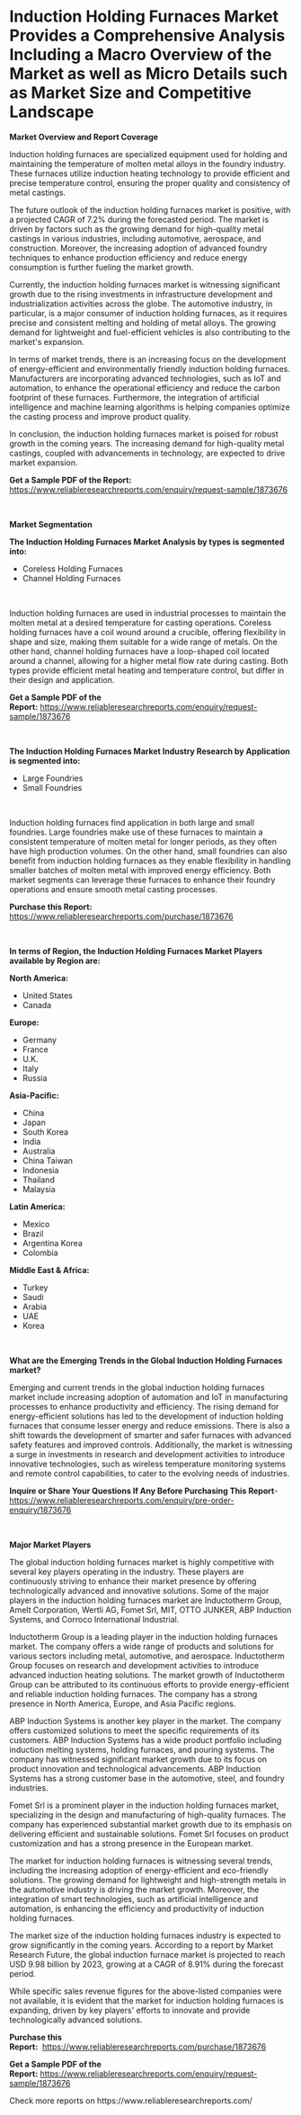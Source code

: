 <p><h1>Induction Holding Furnaces Market Provides a Comprehensive Analysis Including a Macro Overview of the Market as well as Micro Details such as Market Size and Competitive Landscape</h1></p><p><strong>Market Overview and Report Coverage</strong></p>
<p><p>Induction holding furnaces are specialized equipment used for holding and maintaining the temperature of molten metal alloys in the foundry industry. These furnaces utilize induction heating technology to provide efficient and precise temperature control, ensuring the proper quality and consistency of metal castings.</p><p>The future outlook of the induction holding furnaces market is positive, with a projected CAGR of 7.2% during the forecasted period. The market is driven by factors such as the growing demand for high-quality metal castings in various industries, including automotive, aerospace, and construction. Moreover, the increasing adoption of advanced foundry techniques to enhance production efficiency and reduce energy consumption is further fueling the market growth.</p><p>Currently, the induction holding furnaces market is witnessing significant growth due to the rising investments in infrastructure development and industrialization activities across the globe. The automotive industry, in particular, is a major consumer of induction holding furnaces, as it requires precise and consistent melting and holding of metal alloys. The growing demand for lightweight and fuel-efficient vehicles is also contributing to the market's expansion.</p><p>In terms of market trends, there is an increasing focus on the development of energy-efficient and environmentally friendly induction holding furnaces. Manufacturers are incorporating advanced technologies, such as IoT and automation, to enhance the operational efficiency and reduce the carbon footprint of these furnaces. Furthermore, the integration of artificial intelligence and machine learning algorithms is helping companies optimize the casting process and improve product quality.</p><p>In conclusion, the induction holding furnaces market is poised for robust growth in the coming years. The increasing demand for high-quality metal castings, coupled with advancements in technology, are expected to drive market expansion.</p></p>
<p><strong>Get a Sample PDF of the Report:</strong> <a href="https://www.reliableresearchreports.com/enquiry/request-sample/1873676">https://www.reliableresearchreports.com/enquiry/request-sample/1873676</a></p>
<p>&nbsp;</p>
<p><strong>Market Segmentation</strong></p>
<p><strong>The Induction Holding Furnaces Market Analysis by types is segmented into:</strong></p>
<p><ul><li>Coreless Holding Furnaces</li><li>Channel Holding Furnaces</li></ul></p>
<p>&nbsp;</p>
<p><p>Induction holding furnaces are used in industrial processes to maintain the molten metal at a desired temperature for casting operations. Coreless holding furnaces have a coil wound around a crucible, offering flexibility in shape and size, making them suitable for a wide range of metals. On the other hand, channel holding furnaces have a loop-shaped coil located around a channel, allowing for a higher metal flow rate during casting. Both types provide efficient metal heating and temperature control, but differ in their design and application.</p></p>
<p><strong>Get a Sample PDF of the Report:</strong>&nbsp;<a href="https://www.reliableresearchreports.com/enquiry/request-sample/1873676">https://www.reliableresearchreports.com/enquiry/request-sample/1873676</a></p>
<p>&nbsp;</p>
<p><strong>The Induction Holding Furnaces Market Industry Research by Application is segmented into:</strong></p>
<p><ul><li>Large Foundries</li><li>Small Foundries</li></ul></p>
<p>&nbsp;</p>
<p><p>Induction holding furnaces find application in both large and small foundries. Large foundries make use of these furnaces to maintain a consistent temperature of molten metal for longer periods, as they often have high production volumes. On the other hand, small foundries can also benefit from induction holding furnaces as they enable flexibility in handling smaller batches of molten metal with improved energy efficiency. Both market segments can leverage these furnaces to enhance their foundry operations and ensure smooth metal casting processes.</p></p>
<p><strong>Purchase this Report:</strong>&nbsp; <a href="https://www.reliableresearchreports.com/purchase/1873676">https://www.reliableresearchreports.com/purchase/1873676</a></p>
<p>&nbsp;</p>
<p><strong>In terms of Region, the Induction Holding Furnaces Market Players available by Region are:</strong></p>
<p>
    <p> <strong> North America: </strong>
        <ul>
            <li>United States</li>
            <li>Canada</li>
        </ul>
        </p> 
    <p> <strong> Europe: </strong>
        <ul>
            <li>Germany</li>
            <li>France</li>
            <li>U.K.</li>
            <li>Italy</li>
            <li>Russia</li>
        </ul>
        </p> 
    <p> <strong> Asia-Pacific: </strong>
        <ul>
            <li>China</li>
            <li>Japan</li>
            <li>South Korea</li>
            <li>India</li>
            <li>Australia</li>
            <li>China Taiwan</li>
            <li>Indonesia</li>
            <li>Thailand</li>
            <li>Malaysia</li>
        </ul>
        </p> 
    <p> <strong> Latin America: </strong>
        <ul>
            <li>Mexico</li>
            <li>Brazil</li>
            <li>Argentina Korea</li>
            <li>Colombia</li>
        </ul>
        </p> 
    <p> <strong> Middle East & Africa: </strong>
        <ul>
            <li>Turkey</li>
            <li>Saudi</li>
            <li>Arabia</li>
            <li>UAE</li>
            <li>Korea</li>
        </ul>
    </p>
    </p>
<p>&nbsp;</p>
<p><strong>What are the Emerging Trends in the Global Induction Holding Furnaces market?</strong></p>
<p><p>Emerging and current trends in the global induction holding furnaces market include increasing adoption of automation and IoT in manufacturing processes to enhance productivity and efficiency. The rising demand for energy-efficient solutions has led to the development of induction holding furnaces that consume lesser energy and reduce emissions. There is also a shift towards the development of smarter and safer furnaces with advanced safety features and improved controls. Additionally, the market is witnessing a surge in investments in research and development activities to introduce innovative technologies, such as wireless temperature monitoring systems and remote control capabilities, to cater to the evolving needs of industries.</p></p>
<p><strong>Inquire or Share Your Questions If Any Before Purchasing This Report</strong>- <a href="https://www.reliableresearchreports.com/enquiry/pre-order-enquiry/1873676">https://www.reliableresearchreports.com/enquiry/pre-order-enquiry/1873676</a></p>
<p>&nbsp;</p>
<p><strong>Major Market Players</strong></p>
<p><p>The global induction holding furnaces market is highly competitive with several key players operating in the industry. These players are continuously striving to enhance their market presence by offering technologically advanced and innovative solutions. Some of the major players in the induction holding furnaces market are Inductotherm Group, Amelt Corporation, Wertli AG, Fomet Srl, MIT, OTTO JUNKER, ABP Induction Systems, and Corroco International Industrial.</p><p>Inductotherm Group is a leading player in the induction holding furnaces market. The company offers a wide range of products and solutions for various sectors including metal, automotive, and aerospace. Inductotherm Group focuses on research and development activities to introduce advanced induction heating solutions. The market growth of Inductotherm Group can be attributed to its continuous efforts to provide energy-efficient and reliable induction holding furnaces. The company has a strong presence in North America, Europe, and Asia Pacific regions.</p><p>ABP Induction Systems is another key player in the market. The company offers customized solutions to meet the specific requirements of its customers. ABP Induction Systems has a wide product portfolio including induction melting systems, holding furnaces, and pouring systems. The company has witnessed significant market growth due to its focus on product innovation and technological advancements. ABP Induction Systems has a strong customer base in the automotive, steel, and foundry industries.</p><p>Fomet Srl is a prominent player in the induction holding furnaces market, specializing in the design and manufacturing of high-quality furnaces. The company has experienced substantial market growth due to its emphasis on delivering efficient and sustainable solutions. Fomet Srl focuses on product customization and has a strong presence in the European market.</p><p>The market for induction holding furnaces is witnessing several trends, including the increasing adoption of energy-efficient and eco-friendly solutions. The growing demand for lightweight and high-strength metals in the automotive industry is driving the market growth. Moreover, the integration of smart technologies, such as artificial intelligence and automation, is enhancing the efficiency and productivity of induction holding furnaces.</p><p>The market size of the induction holding furnaces industry is expected to grow significantly in the coming years. According to a report by Market Research Future, the global induction furnace market is projected to reach USD 9.98 billion by 2023, growing at a CAGR of 8.91% during the forecast period.</p><p>While specific sales revenue figures for the above-listed companies were not available, it is evident that the market for induction holding furnaces is expanding, driven by key players' efforts to innovate and provide technologically advanced solutions.</p></p>
<p><strong>Purchase this Report:</strong>&nbsp;&nbsp;<a href="https://www.reliableresearchreports.com/purchase/1873676">https://www.reliableresearchreports.com/purchase/1873676</a></p>
<p></p>
<p><strong>Get a Sample PDF of the Report:</strong>&nbsp;<a href="https://www.reliableresearchreports.com/enquiry/request-sample/1873676">https://www.reliableresearchreports.com/enquiry/request-sample/1873676</a></p>
<p>Check more reports on https://www.reliableresearchreports.com/</p>